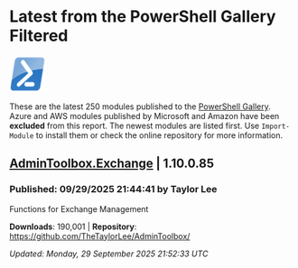 # Latest from the PowerShell Gallery Filtered
![PS](images/powershell-emoji.png)

These are the latest 250 modules published to the [PowerShell Gallery](https://powershellgallery.org). Azure and AWS modules published by Microsoft and Amazon have been __excluded__ from this report. The newest modules are listed first. Use `Import-Module` to install them or check the online repository for more information.

## [AdminToolbox.Exchange](https://www.powershellgallery.com/Packages/AdminToolbox.Exchange/1.10.0.85) | 1.10.0.85

### Published: 09/29/2025 21:44:41 by Taylor Lee

Functions for Exchange Management

__Downloads__: 190,001 | __Repository__: https://github.com/TheTaylorLee/AdminToolbox/

*Updated: Monday, 29 September 2025 21:52:33 UTC*
